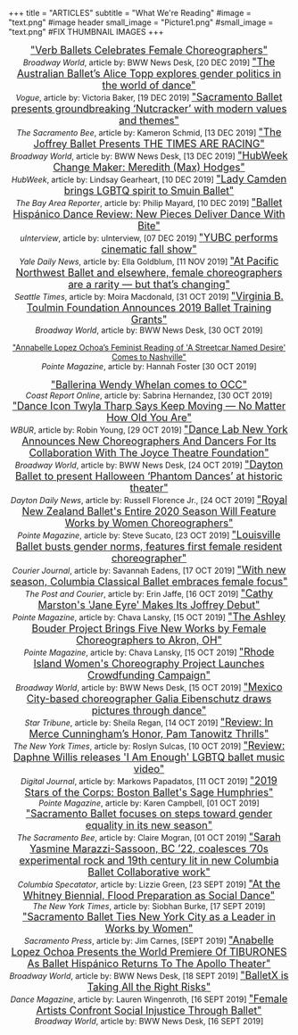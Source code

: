 +++
title = "ARTICLES"
subtitle = "What We're Reading"
#image = "text.png"   #image header
small_image = "Picture1.png"
#small_image = "text.png"  #FIX THUMBNAIL IMAGES
+++
<center>

<font size="4">
<a href="https://www.broadwayworld.com/cleveland/article/Verb-Ballets-Celebrates-Female-Choreographers-20191220">"Verb Ballets Celebrates Female Choreographers"</a></font><br>
<i>Broadway World</i>, article by: BWW News Desk, [20 DEC 2019]


<font size="4">
<a href="https://www.vogue.com.au/culture/features/the-australian-ballets-alice-topp-explores-gender-politics-in-the-world-of-dance/news-story/5f2bcfadc9a99dfc41da1b19815f2d44">"The Australian Ballet’s Alice Topp explores gender politics in the world of dance"</a></font><br>
<i>Vogue</i>, article by: Victoria Baker, [19 DEC 2019]

<font size="4">
<a href="https://www.sacbee.com/entertainment/arts-culture/article238336048.html">"Sacramento Ballet presents groundbreaking ‘Nutcracker’ with modern values and themes"</a></font><br>
<i>The Sacramento Bee</i>, article by: Kameron Schmid, [13 DEC 2019]

<font size="4">
<a href="https://www.broadwayworld.com/chicago/article/The-Joffrey-Ballet-Presents-THE-TIMES-ARE-RACING-20191213">"The Joffrey Ballet Presents THE TIMES ARE RACING"</a></font><br>
<i>Broadway World</i>, article by: BWW News Desk, [13 DEC 2019]


<font size="4">
<a href="http://sponsored.boston.com/hubweek/hubweek-change-maker-max-hodges">"HubWeek Change Maker: Meredith (Max) Hodges"</a></font><br>
<i>HubWeek</i>, article by: Lindsay Gearheart, [10 DEC 2019]


<font size="4">
<a href="https://www.ebar.com/arts_&_culture/dance/285396/lady_camden_brings_lgbtq_spirit_to_smuin_ballet">"Lady Camden brings LGBTQ spirit to Smuin Ballet"</a></font><br>
<i>The Bay Area Reporter</i>, article by: Philip Mayard, [10 DEC 2019]


<font size="4">
<a href="https://uinterview.com/uncategorized/ballet-hispanico-dance-review-new-pieces-deliver-dance-with-bite/">"Ballet Hispánico Dance Review: New Pieces Deliver Dance With Bite"</a></font><br>
<i>uInterview</i>, article by: uInterview, [07 DEC 2019]


<font size="4">
<a href="https://yaledailynews.com/blog/2019/11/11/yubc-performs-cinematic-fall-show/">"YUBC performs cinematic fall show"</a></font><br>
<i>Yale Daily News</i>, article by: Ella Goldblum, [11 NOV 2019]


<font size="4">
<a href="https://www.seattletimes.com/entertainment/dance/at-pacific-northwest-ballet-and-elsewhere-female-choreographers-are-a-rarity-but-thats-changing/">"At Pacific Northwest Ballet and elsewhere, female choreographers are a rarity — but that’s changing"</a></font><br>
<i>Seattle Times</i>, article by: Moira Macdonald, [31 OCT 2019]


<font size="4">
<a href="https://www.broadwayworld.com/bwwclassical/article/Virginia-B-Toulmin-Foundation-Announces-2019-Ballet-Training-Grants-20191030">"Virginia B. Toulmin Foundation Announces 2019 Ballet Training Grants"</a></font><br>
<i>Broadway World</i>, article by: BWW News Desk, [30 OCT 2019]

<a href="https://www.pointemagazine.com/streetcar-named-desire-annabelle-lopez-ochoa-2641165926.html">"Annabelle Lopez Ochoa’s Feminist Reading of 'A Streetcar Named Desire' Comes to Nashville"</a></font><br>
<i>Pointe Magazine</i>, article by: Hannah Foster [30 OCT 2019]


<font size="4">
<a href="http://www.coastreportonline.com/arts_and_culture/article_3e6e75c4-faa1-11e9-b7c6-0be05f3cbb52.html">"Ballerina Wendy Whelan comes to OCC"</a></font><br>
<i>Coast Report Online</i>, article by: Sabrina Hernandez, [30 OCT 2019]


<font size="4">
<a href="https://www.wbur.org/hereandnow/2019/10/29/twyla-tharp-keep-it-moving">"Dance Icon Twyla Tharp Says Keep Moving — No Matter How Old You Are"</a></font><br>
<i>WBUR</i>, article by: Robin Young, [29 OCT 2019]


<font size="4">
<a href="https://www.broadwayworld.com/bwwdance/article/Dance-Lab-New-York-Announces-New-Choreographers-And-Dancers-For-Its-Collaboration-With-The-Joyce-Theatre-Foundation-20191024">"Dance Lab New York Announces New Choreographers And Dancers For Its Collaboration With The Joyce Theatre Foundation"</a></font><br>
<i>Broadway World</i>, article by: BWW News Desk, [24 OCT 2019]



<font size="4">
<a href="https://www.daytondailynews.com/events/performing-arts/dayton-ballet-presents-phantom-dances-victoria/RKRaPfGiuddZhGamYlpq7N/">"Dayton Ballet to present Halloween ‘Phantom Dances’ at historic theater"</a></font><br>
<i>Dayton Daily News</i>, article by: Russell Florence Jr., [24 OCT 2019]


<font size="4">
<a href="https://www.pointemagazine.com/royal-new-zealand-ballet-women-choreographers-2641077060.html">"Royal New Zealand Ballet's Entire 2020 Season Will Feature Works by Women Choreographers"</a></font><br>
<i>Pointe Magazine</i>, article by: Steve Sucato, [23 OCT 2019]


<font size="4">
<a href="https://www.courier-journal.com/story/entertainment/arts/dance/2019/10/17/louisville-ballet-show-features-first-female-resident-choreographer/3937290002/">"Louisville Ballet busts gender norms, features first female resident choreographer"</a></font><br>
<i>Courier Journal</i>, article by: Savannah Eadens, [17 OCT 2019]


<font size="4">
<a href="https://www.postandcourier.com/free-times/arts/with-new-season-columbia-classical-ballet-embraces-female-focus/article_ccd5dc98-ef99-11e9-8874-736651614595.html">"With new season, Columbia Classical Ballet embraces female focus"</a></font><br>
<i>The Post and Courier</i>, article by: Erin Jaffe, [16 OCT 2019]


<font size="4">
<a href="https://www.pointemagazine.com/ballet-listings-oct-14-20-2640974579.html">"Cathy Marston's 'Jane Eyre' Makes Its Joffrey Debut"</a></font><br>
<i>Pointe Magazine</i>, article by: Chava Lansky, [15 OCT 2019]


<font size="4">
<a href="https://www.pointemagazine.com/ballet-listings-oct-14-20-2640974579.html?rebelltitem=1#rebelltitem1">"The Ashley Bouder Project Brings Five New Works by Female Choreographers to Akron, OH"</a></font><br>
<i>Pointe Magazine</i>, article by: Chava Lansky, [15 OCT 2019]


<font size="4">
<a href="https://www.broadwayworld.com/rhode-island/article/Rhode-Island-Womens-Choreography-Project-Launches-Crowdfunding-Campaign-20191015">"Rhode Island Women's Choreography Project Launches Crowdfunding Campaign"</a></font><br>
<i>Broadway World</i>, article by: BWW News Desk, [15 OCT 2019]



<font size="4">
<a href="http://www.startribune.com/drawing-through-dance/563080812/?refresh=true">"Mexico City-based choreographer Galia Eibenschutz draws pictures through dance"</a></font><br>
<i>Star Tribune</i>, article by: Sheila Regan, [14 OCT 2019]


<font size="4">
<a href="https://www.nytimes.com/2019/10/11/arts/dance/tanowitz-everyone-keeps-me-review.html">"Review: In Merce Cunningham’s Honor, Pam Tanowitz Thrills"</a></font><br>
<i>The New York Times</i>, article by: Roslyn Sulcas, [10 OCT 2019]


<font size="4">
<a href="http://www.digitaljournal.com/entertainment/music/review-daphne-willis-releases-i-am-enough-lgbtq-ballet-music-video/article/559629#ixzz68sTvN0Px">"Review: Daphne Willis releases 'I Am Enough' LGBTQ ballet music video"</a></font><br>
<i>Digital Journal</i>, article by: Markows Papadatos, [11 OCT 2019]


<font size="4">
<a href="https://www.pointemagazine.com/sage-humphries-2640729807.html">"2019 Stars of the Corps: Boston Ballet's Sage Humphries"</a></font><br>
<i>Pointe Magazine</i>, article by: Karen Campbell, [01 OCT 2019]


<font size="4">
<a href="https://www.sacbee.com/entertainment/arts-culture/article235682592.html">"Sacramento Ballet focuses on steps toward gender equality in its new season"</a></font><br>
<i>The Sacramento Bee</i>, article by: Claire Mogran, [01 OCT 2019]


<font size="4">
<a href="https://www.columbiaspectator.com/arts-and-entertainment/2019/09/24/sarah-yasmine-marazzi-sassoon-bc-22-coalesces-70s-experimental-rock-and-19th-century-lit-in-new-columbia-ballet-collaborative-work/">"Sarah Yasmine Marazzi-Sassoon, BC ’22, coalesces ’70s experimental rock and 19th century lit in new Columbia Ballet Collaborative work"</a></font><br>
<i>Columbia Specatator</i>, article by: Lizzie Green, [23 SEPT 2019]


<font size="4">
<a href="https://www.nytimes.com/2019/09/17/arts/dance/whitney-biennial-dance.html?ribbon-ad-idx=3&rref=arts/dance/">"At the Whitney Biennial, Flood Preparation as Social Dance"</a></font><br>
<i>The New York Times</i>, article by: Siobhan Burke, [17 SEPT 2019]


<font size="4">
<a href="https://sacramentopress.com/2019/09/26/sacramento-ballet-ties-new-york-city-as-a-leader-in-works-by-women/">"Sacramento Ballet Ties New York City as a Leader in Works by Women"</a></font><br>
<i>Sacramento Press</i>, article by: Jim Carnes, [SEPT 2019]


<font size="4">
<a href="https://www.broadwayworld.com/bwwdance/article/Anabelle-Lopez-Ochoa-Presents-the-World-Premiere-Of-TIBURONES-As-Ballet-Hispnico-Returns-To-The-Apollo-Theater-20190918">"Anabelle Lopez Ochoa Presents the World Premiere Of TIBURONES As Ballet Hispánico Returns To The Apollo Theater"</a></font><br>
<i>Broadway World</i>, article by: BWW News Desk, [18 SEPT 2019]


<font size="4">
<a href="https://www.dancemagazine.com/balletx-2640310102.html">"BalletX is Taking All the Right Risks"</a></font><br>
<i>Dance Magazine</i>, article by: Lauren Wingenroth, [16 SEPT 2019]


<font size="4">
<a href="https://www.broadwayworld.com/nashville/article/Female-Artists-Confront-Social-Injustice-Through-Ballet-20190916>">"Female Artists Confront Social Injustice Through Ballet"</a></font><br>
<i>Broadway World</i>, article by: BWW News Desk, [16 SEPT 2019]
</center>
